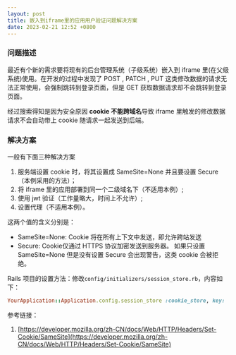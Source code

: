 ```yaml
---
layout: post
title: 嵌入到iframe里的应用用户验证问题解决方案
date: 2023-02-21 12:52 +0800
---
```

### 问题描述
最近有个新的需求要将现有的后台管理系统（子级系统）嵌入到 iframe 里(在父级系统)使用。在开发的过程中发现了 POST , PATCH , PUT 这类修改数据的请求无法正常使用，会强制跳转到登录页面，但是 GET 获取数据请求却不会跳转到登录页面。

经过搜索得知是因为安全原因 **cookie 不能跨域名**导致 iframe 里触发的修改数据请求不会自动带上 cookie 随请求一起发送到后端。

### 解决方案

一般有下面三种解决方案
1. 服务端设置 cookie 时，将其设置成 SameSite=None 并且要设置 Secure（本例采用的方法）；
2. 将 iframe 里的应用部署到同一个二级域名下（不适用本例）;
3. 使用 jwt 验证（工作量略大，时间上不允许）;
4. 设置代理（不适用本例）。

这两个值的含义分别是：
* SameSite=None: Cookie 将在所有上下文中发送，即允许跨站发送
* Secure: Cookie仅通过 HTTPS 协议加密发送到服务器。
如果只设置 SameSite=None 但是没有设置 Secure 会出现警告，这类 cookie 会被拒绝。


Rails 项目的设置方法：修改`config/initializers/session_store.rb`，内容如下：

``` ruby
YourApplication::Application.config.session_store :cookie_store, key: '_your_application_session'
```

参考链接：
1. [https://developer.mozilla.org/zh-CN/docs/Web/HTTP/Headers/Set-Cookie/SameSite](https://developer.mozilla.org/zh-CN/docs/Web/HTTP/Headers/Set-Cookie/SameSite)
